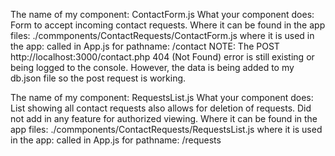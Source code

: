 The name of my component: ContactForm.js
What your component does: Form to accept incoming contact requests.
Where it can be found in the app files: ./commponents/ContactRequests/ContactForm.js
where it is used in the app: called in App.js for pathname: /contact
NOTE: The POST http://localhost:3000/contact.php 404 (Not Found) error is still existing or being logged to the console. However, the data is being added to my db.json file so the post request is working.

The name of my component: RequestsList.js
What your component does: List showing all contact requests also allows for deletion of requests. Did not add in any feature for authorized viewing.
Where it can be found in the app files: ./commponents/ContactRequests/RequestsList.js
where it is used in the app: called in App.js for pathname: /requests
